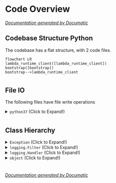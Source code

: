 # Code Overview

[_Documentation generated by Documatic_](https://www.documatic.com)

<!---Documatic-section-Codebase Structure Python-start--->
## Codebase Structure Python

The codebase has a flat structure, with 2 code files.

<!---Documatic-block-system_architecture-start--->
```mermaid
flowchart LR
lambda_runtime_client([lambda_runtime_client])
bootstrap([bootstrap])
bootstrap-->lambda_runtime_client
```
<!---Documatic-block-system_architecture-end--->

# #
<!---Documatic-section-Codebase Structure Python-end--->

<!---Documatic-section-File IO-start--->
## File IO

<!---Documatic-block-file_io-start--->
The following files have file write operations

<!---Documatic-block-python37-start--->
<details>
	<summary><code>python37</code> (Click to Expand!)</summary>

* python37.bootstrap
</details>
<!---Documatic-block-python37-end--->
<!---Documatic-block-file_io-end--->

# #
<!---Documatic-section-File IO-end--->

<!---Documatic-section-Class Hierarchy-start--->
## Class Hierarchy

<!---Documatic-block-Exception-start--->
<details>
	<summary><code>Exception</code> (Click to Expand!)</summary>

* python37.bootstrap.JsonError
* python37.lambda_runtime_client.LambdaRuntimeClientError
</details>
<!---Documatic-block-Exception-end--->

<!---Documatic-block-logging.Filter-start--->
<details>
	<summary><code>logging.Filter</code> (Click to Expand!)</summary>

* python37.bootstrap.LambdaLoggerFilter
</details>
<!---Documatic-block-logging.Filter-end--->

<!---Documatic-block-logging.Handler-start--->
<details>
	<summary><code>logging.Handler</code> (Click to Expand!)</summary>

* python37.bootstrap.LambdaLoggerHandler
</details>
<!---Documatic-block-logging.Handler-end--->

<!---Documatic-block-object-start--->
<details>
	<summary><code>object</code> (Click to Expand!)</summary>

* python37.bootstrap.Client
* python37.bootstrap.ClientContext
* python37.bootstrap.LambdaContext
* python37.bootstrap.Unbuffered
* python37.lambda_runtime_client.InvocationRequest
* python37.lambda_runtime_client.LambdaRuntimeClient
</details>
<!---Documatic-block-object-end--->

# #
<!---Documatic-section-Class Hierarchy-end--->

[_Documentation generated by Documatic_](https://www.documatic.com)